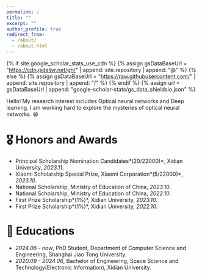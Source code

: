 ```yaml
---
permalink: /
title: ""
excerpt: ""
author_profile: true
redirect_from: 
  - /about/
  - /about.html
---
```


{% if site.google_scholar_stats_use_cdn %}
{% assign gsDataBaseUrl = "https://cdn.jsdelivr.net/gh/" | append: site.repository | append: "@" %}
{% else %}
{% assign gsDataBaseUrl = "https://raw.githubusercontent.com/" | append: site.repository | append: "/" %}
{% endif %}
{% assign url = gsDataBaseUrl | append: "google-scholar-stats/gs_data_shieldsio.json" %}

<span class='anchor' id='about-me'></span>

Hello! My research interest includes Optical neural networks and Deep learning. I am working hard to explore the mysteries of optical neural networks. 😄


# 🎖 Honors and Awards
- Principal Scholarship Nomination Candidates*(20/22000)*, Xidian University, *2023.11*.
- Xiaomi Scholarship Special Prize, Xiaomi Corporation*(5/22000)*, *2023.10*.
- National Scholarship, Ministry of Education of China, *2023.10*.
- National Scholarship, Ministry of Education of China, *2022.10*.
- First Prize Scholarship*(1%)*, Xidian University, *2023.10*.
- First Prize Scholarship*(1%)*, Xidian University, *2022.10*.

# 📖 Educations
- *2024.06 - now*, PhD Student, Department of Computer Science and Engineering, Shanghai Jiao Tong University. 
- *2020.09 - 2024.06*, Bachelor of Engineering, Space Science and Technology(Electronic Information), Xidian University.
